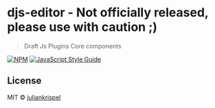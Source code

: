 # djs-editor - Not officially released, please use with caution ;)

> Draft Js Plugins Core components

[![NPM](https://img.shields.io/npm/v/djs-editor.svg)](https://www.npmjs.com/package/djs-editor) [![JavaScript Style Guide](https://img.shields.io/badge/code_style-standard-brightgreen.svg)](https://standardjs.com)

## License

MIT © [juliankrispel](https://github.com/juliankrispel)
